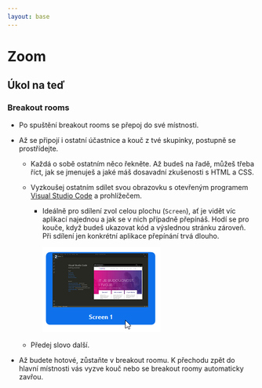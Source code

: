 ```yaml
---
layout: base
---
```


# Zoom

## Úkol na teď

### Breakout rooms

- Po spuštění breakout rooms se přepoj do své místnosti.

- Až se připojí i ostatní účastnice a kouč z tvé skupinky, postupně se prostřídejte.

  - Každá o sobě ostatním něco řekněte. Až budeš na řadě, můžeš třeba říct, jak se jmenuješ a jaké máš dosavadní zkušenosti s HTML a CSS.

  - Vyzkoušej ostatním sdílet svou obrazovku s otevřeným programem [Visual Studio Code](https://code.visualstudio.com/) a prohlížečem.

    - Ideálně pro sdílení zvol celou plochu (`Screen`), ať je vidět víc aplikací najednou a jak se v nich případně přepínáš. Hodí se pro kouče, když budeš ukazovat kód a výslednou stránku zároveň. Při sdílení jen konkrétní aplikace přepínání trvá dlouho.

      ![volba sdílení celé obrazovky v aplikaci Zoom](static/screenshots/zoom-share-screen.png)

  - Předej slovo další.

- Až budete hotové, zůstaňte v breakout roomu. K přechodu zpět do hlavní místnosti vás vyzve kouč nebo se breakout roomy automaticky zavřou.
